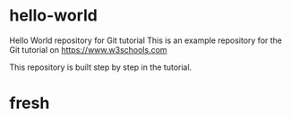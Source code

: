 # hello-world
Hello World repository for Git tutorial
This is an example repository for the Git tutorial on https://www.w3schools.com

This repository is built step by step in the tutorial.

# fresh
